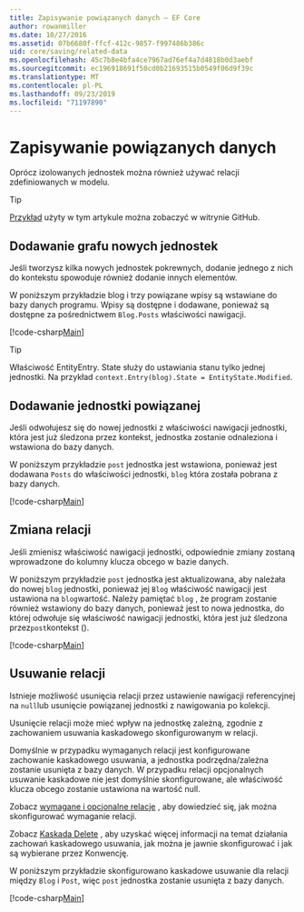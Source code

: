 ```yaml
---
title: Zapisywanie powiązanych danych — EF Core
author: rowanmiller
ms.date: 10/27/2016
ms.assetid: 07b6680f-ffcf-412c-9857-f997486b386c
uid: core/saving/related-data
ms.openlocfilehash: 45c7b8e4bfa4ce7967ad76ef4a7d4818b0d3aebf
ms.sourcegitcommit: ec196918691f50cd0b21693515b0549f06d9f39c
ms.translationtype: MT
ms.contentlocale: pl-PL
ms.lasthandoff: 09/23/2019
ms.locfileid: "71197890"
---
```

# <a name="saving-related-data"></a>Zapisywanie powiązanych danych

Oprócz izolowanych jednostek można również używać relacji zdefiniowanych w modelu.

> [!TIP]  
> [Przykład](https://github.com/aspnet/EntityFramework.Docs/tree/master/samples/core/Saving/RelatedData/) użyty w tym artykule można zobaczyć w witrynie GitHub.

## <a name="adding-a-graph-of-new-entities"></a>Dodawanie grafu nowych jednostek

Jeśli tworzysz kilka nowych jednostek pokrewnych, dodanie jednego z nich do kontekstu spowoduje również dodanie innych elementów.

W poniższym przykładzie blog i trzy powiązane wpisy są wstawiane do bazy danych programu. Wpisy są dostępne i dodawane, ponieważ są dostępne za pośrednictwem `Blog.Posts` właściwości nawigacji.

[!code-csharp[Main](../../../samples/core/Saving/RelatedData/Sample.cs#AddingGraphOfEntities)]

> [!TIP]  
> Właściwość EntityEntry. State służy do ustawiania stanu tylko jednej jednostki. Na przykład `context.Entry(blog).State = EntityState.Modified`.

## <a name="adding-a-related-entity"></a>Dodawanie jednostki powiązanej

Jeśli odwołujesz się do nowej jednostki z właściwości nawigacji jednostki, która jest już śledzona przez kontekst, jednostka zostanie odnaleziona i wstawiona do bazy danych.

W poniższym przykładzie `post` jednostka jest wstawiona, ponieważ jest dodawana `Posts` do właściwości jednostki, `blog` która została pobrana z bazy danych.

[!code-csharp[Main](../../../samples/core/Saving/RelatedData/Sample.cs#AddingRelatedEntity)]

## <a name="changing-relationships"></a>Zmiana relacji

Jeśli zmienisz właściwość nawigacji jednostki, odpowiednie zmiany zostaną wprowadzone do kolumny klucza obcego w bazie danych.

W poniższym przykładzie `post` jednostka jest aktualizowana, aby należała do nowej `blog` jednostki, ponieważ jej `Blog` właściwość nawigacji jest ustawiona na `blog`wartość. Należy pamiętać `blog` , że program zostanie również wstawiony do bazy danych, ponieważ jest to nowa jednostka, do której odwołuje się właściwość nawigacji jednostki, która jest już śledzona przez`post`kontekst ().

[!code-csharp[Main](../../../samples/core/Saving/RelatedData/Sample.cs#ChangingRelationships)]

## <a name="removing-relationships"></a>Usuwanie relacji

Istnieje możliwość usunięcia relacji przez ustawienie nawigacji referencyjnej na `null`lub usunięcie powiązanej jednostki z nawigowania po kolekcji.

Usunięcie relacji może mieć wpływ na jednostkę zależną, zgodnie z zachowaniem usuwania kaskadowego skonfigurowanym w relacji.

Domyślnie w przypadku wymaganych relacji jest konfigurowane zachowanie kaskadowego usuwania, a jednostka podrzędna/zależna zostanie usunięta z bazy danych. W przypadku relacji opcjonalnych usuwanie kaskadowe nie jest domyślnie skonfigurowane, ale właściwość klucza obcego zostanie ustawiona na wartość null.

Zobacz [wymagane i opcjonalne relacje](../modeling/relationships.md#required-and-optional-relationships) , aby dowiedzieć się, jak można skonfigurować wymaganie relacji.

Zobacz [Kaskada Delete](cascade-delete.md) , aby uzyskać więcej informacji na temat działania zachowań kaskadowego usuwania, jak można je jawnie skonfigurować i jak są wybierane przez Konwencję.

W poniższym przykładzie skonfigurowano kaskadowe usuwanie dla relacji między `Blog` i `Post`, więc `post` jednostka zostanie usunięta z bazy danych.

[!code-csharp[Main](../../../samples/core/Saving/RelatedData/Sample.cs#RemovingRelationships)]
